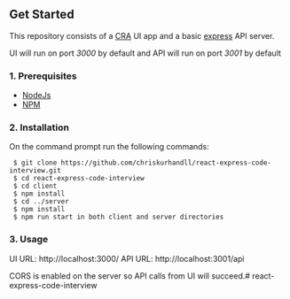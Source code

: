 ## Get Started
This repository consists of a [CRA](https://create-react-app.dev/docs/getting-started) UI app and a basic [express](http://expressjs.com/) API server.

UI will run on port *3000* by default and API will run on port *3001* by default

### 1. Prerequisites

- [NodeJs](https://nodejs.org/en/)
- [NPM](https://npmjs.org/) 

### 2. Installation

On the command prompt run the following commands:

``` 
 $ git clone https://github.com/chriskurhandll/react-express-code-interview.git
 $ cd react-express-code-interview
 $ cd client 
 $ npm install
 $ cd ../server
 $ npm install
 $ npm run start in both client and server directories
```

### 3. Usage

UI URL:  http://localhost:3000/
API URL: http://localhost:3001/api

CORS is enabled on the server so API calls from UI will succeed.# react-express-code-interview
